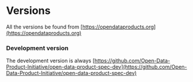 # Versions

All the versions be found from [https://opendataproducts.org](https://opendataproducts.org)



### Development version

The development version is always [https://github.com/Open-Data-Product-Initiative/open-data-product-spec-dev](https://github.com/Open-Data-Product-Initiative/open-data-product-spec-dev)
